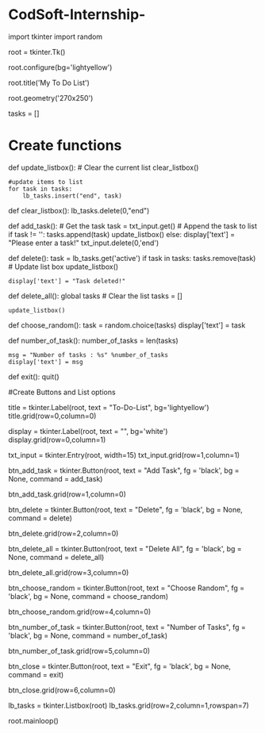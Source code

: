 # CodSoft-Internship-
import tkinter
import random

root = tkinter.Tk()

root.configure(bg='lightyellow')

root.title('My To Do List')

root.geometry('270x250')

tasks = []



# Create functions

def update_listbox():
    # Clear the current list
    clear_listbox()

    #update items to list
    for task in tasks:
        lb_tasks.insert("end", task)

def clear_listbox():
    lb_tasks.delete(0,"end")


def add_task():
    # Get the task
    task = txt_input.get()
    # Append the task to list
    if task != '':
        tasks.append(task)
        update_listbox()
    else:
        display['text'] = "Please enter a task!"
    txt_input.delete(0,'end')


def delete():
    task = lb_tasks.get('active')
    if task in tasks:
        tasks.remove(task)
    # Update list box
    update_listbox()

    display['text'] = "Task deleted!"

def delete_all():
    global tasks
    # Clear the list
    tasks = []

    update_listbox()

def choose_random():
    task = random.choice(tasks)
    display['text'] = task

def number_of_task():
    number_of_tasks = len(tasks)

    msg = "Number of tasks : %s" %number_of_tasks
    display['text'] = msg

def exit():
    quit()
    

#Create Buttons and List options

title = tkinter.Label(root, text = "To-Do-List", bg='lightyellow')
title.grid(row=0,column=0)


display = tkinter.Label(root, text = "", bg='white')
display.grid(row=0,column=1)


txt_input = tkinter.Entry(root, width=15)
txt_input.grid(row=1,column=1)


btn_add_task = tkinter.Button(root, text = "Add Task", fg = 'black', bg = None, command = add_task)

btn_add_task.grid(row=1,column=0)

btn_delete = tkinter.Button(root, text = "Delete", fg = 'black', bg = None, command = delete)

btn_delete.grid(row=2,column=0)


btn_delete_all = tkinter.Button(root, text = "Delete All", fg = 'black', bg = None, command = delete_all)

btn_delete_all.grid(row=3,column=0)


btn_choose_random = tkinter.Button(root, text = "Choose Random", fg = 'black', bg = None, command = choose_random)

btn_choose_random.grid(row=4,column=0)


btn_number_of_task = tkinter.Button(root, text = "Number of Tasks", fg = 'black', bg = None, command = number_of_task)

btn_number_of_task.grid(row=5,column=0)


btn_close = tkinter.Button(root, text = "Exit", fg = 'black', bg = None, command = exit)

btn_close.grid(row=6,column=0)


lb_tasks = tkinter.Listbox(root)
lb_tasks.grid(row=2,column=1,rowspan=7)

root.mainloop()
